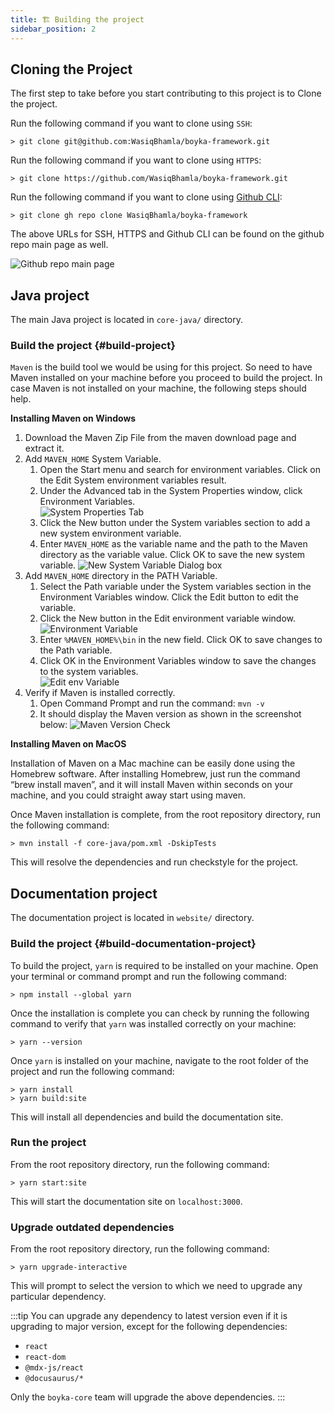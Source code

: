 ```yaml
---
title: 🏗️ Building the project
sidebar_position: 2
---
```


## Cloning the Project

The first step to take before you start contributing to this project is to Clone the project.

Run the following command if you want to clone using `SSH`:

```shell
> git clone git@github.com:WasiqBhamla/boyka-framework.git
```

Run the following command if you want to clone using `HTTPS`:

```shell
> git clone https://github.com/WasiqBhamla/boyka-framework.git
```

Run the following command if you want to clone using [Github CLI][github_cli]:

```shell
> git clone gh repo clone WasiqBhamla/boyka-framework
```

The above URLs for SSH, HTTPS and Github CLI can be found on the github repo main page as well.

![Github repo main page](/img/docs/contributing/gh-repo-main-page.png)

## Java project

The main Java project is located in `core-java/` directory.

### Build the project {#build-project}

`Maven` is the build tool we would be using for this project. So need to have Maven installed on your machine before you proceed to build the project.
In case Maven is not installed on your machine, the following steps should help.

**Installing Maven on Windows**

1. Download the Maven Zip File from the maven download page and extract it.
1. Add `MAVEN_HOME` System Variable.
    1. Open the Start menu and search for environment variables. Click on the Edit System environment variables result.
    1. Under the Advanced tab in the System Properties window, click Environment Variables.  
    ![System Properties Tab](/img/docs/contributing/system-properties-window.png)
    1. Click the New button under the System variables section to add a new system environment variable.
    1. Enter `MAVEN_HOME` as the variable name and the path to the Maven directory as the variable value. Click OK to save the new system variable.
    ![New System Variable Dialog box](/img/docs/contributing/new-system-variable.png)
1. Add `MAVEN_HOME` directory in the PATH Variable.
    1. Select the Path variable under the System variables section in the Environment Variables window. Click the Edit button to edit the variable.
    1. Click the New button in the Edit environment variable window.
    ![Environment Variable](/img/docs/contributing/env-variable.png)
    1. Enter `%MAVEN_HOME%\bin` in the new field. Click OK to save changes to the Path variable.
    1. Click OK in the Environment Variables window to save the changes to the system variables.  
    ![Edit env Variable](/img/docs/contributing/edit-env-variable.png)
1. Verify if Maven is installed correctly.
    1. Open Command Prompt and run the command: `mvn -v`
    1. It should display the Maven version as shown in the screenshot below:
    ![Maven Version Check](/img/docs/contributing/command-prompt-mvn-v.png)

**Installing Maven on MacOS**

Installation of Maven on a Mac machine can be easily done using the Homebrew software. 
After installing Homebrew, just run the command “brew install maven”, and it will install Maven within seconds on your machine, and you could straight away start using maven.

Once Maven installation is complete, from the root repository directory, run the following command:

```shell
> mvn install -f core-java/pom.xml -DskipTests
```

This will resolve the dependencies and run checkstyle for the project.

## Documentation project

The documentation project is located in `website/` directory.

### Build the project {#build-documentation-project}

To build the project, `yarn` is required to be installed on your machine. 
Open your terminal or command prompt and run the following command:

```shell
> npm install --global yarn
```

Once the installation is complete you can check by running the following command to verify that `yarn` was installed correctly on your machine:

```shell
> yarn --version
```

Once `yarn` is installed on your machine, navigate to the root folder of the project and run the following command:

```shell
> yarn install
> yarn build:site
```

This will install all dependencies and build the documentation site.

### Run the project

From the root repository directory, run the following command:

```shell
> yarn start:site
```

This will start the documentation site on `localhost:3000`.

### Upgrade outdated dependencies

From the root repository directory, run the following command:

```shell
> yarn upgrade-interactive
```

This will prompt to select the version to which we need to upgrade any particular dependency.

:::tip
You can upgrade any dependency to latest version even if it is upgrading to major version, except for the following dependencies:

- `react`
- `react-dom`
- `@mdx-js/react`
- `@docusaurus/*`

Only the `boyka-core` team will upgrade the above dependencies.
:::

[github_cli]:https://github.com/cli/cli
